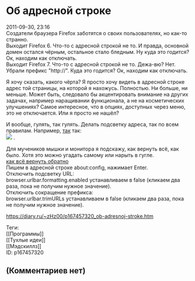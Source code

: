 Об адресной строке
==================

  
2011-09-30, 23:16  
 Создатели браузера Firefox заботятся о своих пользователях, но как-то странно.   
 Выходит Firefox 6. Что-то с адресной строкой не то. И правда, основной домен остался чёрным, остальное стало бледным. Ну куда это годится? Ок, находим как отключать.   
 Выходит Firefox 7. Что-то с адресной строкой не то. Дежа-вю? Нет. Убрали префикс "http://". Куда это годится? Ок, находим как отключать.   
   
 Я хочу сказать, какого чёрта? Я просто хочу видеть в адресной строке адрес той страницы, на которой я нахожусь. Полностью. Ни больше, ни меньше. Может быть, следовало бы акцентировать внимание на других задачах, например наращивании функционала, а не на косметических улучшениях? Самое интересное, что в опциях, доступных через меню, это не отключается. Или я просто не нашёл?   
   
 И вообще, гулять, так гулять. Делать подсветку адреса, так по всем правилам. Например,  [так](https://zHz00.diary.ru/p167457320.htm?index=1#linkmore167457320m1)    так:   
 ![](http://s014.radikal.ru/i326/1205/a1/4c2300051dd1.png)   .   
   
 Для мучеников мышки и монитора я подскажу, как вернуть всё, как было. Хотя это можно угадать самому или нарыть в гугле.   
  [как всё вернуть обратно](https://zHz00.diary.ru/p167457320.htm?index=2#linkmore167457320m2)      
 Пишем в адресной строке about:config, нажимает Enter.   
 Отключить подсветку URL:   
 browser.urlbar.formatting.enabled устанавливаем в false (кликаем два раза, пока не получим нужное значение).   
 Отключить сокращение префикса:   
 browser.urlbar.trimURLs устанавливаем в false (кликаем два раза, пока не получим нужное значение).     
  
<https://diary.ru/~zHz00/p167457320_ob-adresnoj-stroke.htm>  
  
Теги:  
[[Программы]]  
[[Тухлые идеи]]  
[[Мэдскиллз]]  
ID: p167457320  


(Комментариев нет)
------------------